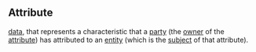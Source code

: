 ## Attribute

<a href="https://essif-lab.github.io/framework/docs/terms/data" hovertext="Data: something (tangible) that can be used to communicate a meaning (which is intangible/information).">data</a>, that represents a characteristic that a <a href="https://essif-lab.github.io/framework/docs/terms/party" hovertext="Party: an Entity that sets its Objectives, maintains its Knowledge, and uses that Knowledge to pursue its Objectives in an autonomous (sovereign) manner. Humans and Organizations are the typical examples.">party</a> (the <a href="https://essif-lab.github.io/framework/docs/terms/owner" hovertext="Owner (of an Entity): the role that a Party performs when it is exercising its legal, rightful or natural title to control that Entity.">owner</a> of the <a href="https://essif-lab.github.io/framework/docs/terms/attribute" hovertext="Attribute (of an Entity): Data, that represents a characteristic that a Party (the Owner of the attribute) has attributed to an Entity (which is the Subject of that attribute).">attribute</a>) has attributed to an <a href="https://essif-lab.github.io/framework/docs/terms/entity" hovertext="Entity: someone or something that is known to exist.">entity</a> (which is the <a href="https://essif-lab.github.io/framework/docs/terms/subject" hovertext="Subject (of some coherent data set): the (single) Entity to which a coherent data set relates/pertains, such as attributes, Claims/Assertions, files/dossiers, (verifiable) credentials, Partial Identities, Employment Contracts, etc.">subject</a> of that attribute).

